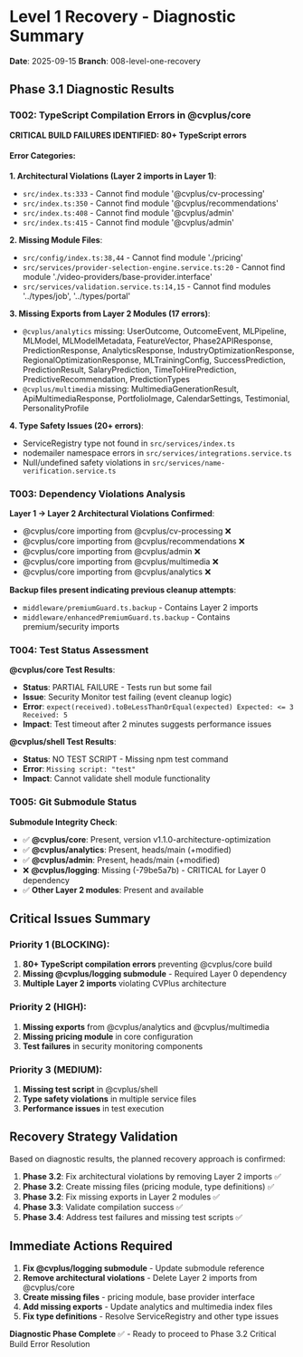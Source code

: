 # Level 1 Recovery - Diagnostic Summary

**Date**: 2025-09-15
**Branch**: 008-level-one-recovery

## Phase 3.1 Diagnostic Results

### T002: TypeScript Compilation Errors in @cvplus/core

**CRITICAL BUILD FAILURES IDENTIFIED: 80+ TypeScript errors**

#### Error Categories:

**1. Architectural Violations (Layer 2 imports in Layer 1)**:
- `src/index.ts:333` - Cannot find module '@cvplus/cv-processing'
- `src/index.ts:350` - Cannot find module '@cvplus/recommendations'
- `src/index.ts:408` - Cannot find module '@cvplus/admin'
- `src/index.ts:415` - Cannot find module '@cvplus/admin'

**2. Missing Module Files**:
- `src/config/index.ts:38,44` - Cannot find module './pricing'
- `src/services/provider-selection-engine.service.ts:20` - Cannot find module './video-providers/base-provider.interface'
- `src/services/validation.service.ts:14,15` - Cannot find modules '../types/job', '../types/portal'

**3. Missing Exports from Layer 2 Modules (17 errors)**:
- `@cvplus/analytics` missing: UserOutcome, OutcomeEvent, MLPipeline, MLModel, MLModelMetadata, FeatureVector, Phase2APIResponse, PredictionResponse, AnalyticsResponse, IndustryOptimizationResponse, RegionalOptimizationResponse, MLTrainingConfig, SuccessPrediction, PredictionResult, SalaryPrediction, TimeToHirePrediction, PredictiveRecommendation, PredictionTypes
- `@cvplus/multimedia` missing: MultimediaGenerationResult, ApiMultimediaResponse, PortfolioImage, CalendarSettings, Testimonial, PersonalityProfile

**4. Type Safety Issues (20+ errors)**:
- ServiceRegistry type not found in `src/services/index.ts`
- nodemailer namespace errors in `src/services/integrations.service.ts`
- Null/undefined safety violations in `src/services/name-verification.service.ts`

### T003: Dependency Violations Analysis

**Layer 1 → Layer 2 Architectural Violations Confirmed**:
- @cvplus/core importing from @cvplus/cv-processing ❌
- @cvplus/core importing from @cvplus/recommendations ❌
- @cvplus/core importing from @cvplus/admin ❌
- @cvplus/core importing from @cvplus/multimedia ❌
- @cvplus/core importing from @cvplus/analytics ❌

**Backup files present indicating previous cleanup attempts**:
- `middleware/premiumGuard.ts.backup` - Contains Layer 2 imports
- `middleware/enhancedPremiumGuard.ts.backup` - Contains premium/security imports

### T004: Test Status Assessment

**@cvplus/core Test Results**:
- **Status**: PARTIAL FAILURE - Tests run but some fail
- **Issue**: Security Monitor test failing (event cleanup logic)
- **Error**: `expect(received).toBeLessThanOrEqual(expected) Expected: <= 3 Received: 5`
- **Impact**: Test timeout after 2 minutes suggests performance issues

**@cvplus/shell Test Results**:
- **Status**: NO TEST SCRIPT - Missing npm test command
- **Error**: `Missing script: "test"`
- **Impact**: Cannot validate shell module functionality

### T005: Git Submodule Status

**Submodule Integrity Check**:
- ✅ **@cvplus/core**: Present, version v1.1.0-architecture-optimization
- ✅ **@cvplus/analytics**: Present, heads/main (+modified)
- ✅ **@cvplus/admin**: Present, heads/main (+modified)
- ❌ **@cvplus/logging**: Missing (-79be5a7b) - CRITICAL for Layer 0 dependency
- ✅ **Other Layer 2 modules**: Present and available

## Critical Issues Summary

### Priority 1 (BLOCKING):
1. **80+ TypeScript compilation errors** preventing @cvplus/core build
2. **Missing @cvplus/logging submodule** - Required Layer 0 dependency
3. **Multiple Layer 2 imports** violating CVPlus architecture

### Priority 2 (HIGH):
1. **Missing exports** from @cvplus/analytics and @cvplus/multimedia
2. **Missing pricing module** in core configuration
3. **Test failures** in security monitoring components

### Priority 3 (MEDIUM):
1. **Missing test script** in @cvplus/shell
2. **Type safety violations** in multiple service files
3. **Performance issues** in test execution

## Recovery Strategy Validation

Based on diagnostic results, the planned recovery approach is confirmed:

1. **Phase 3.2**: Fix architectural violations by removing Layer 2 imports ✅
2. **Phase 3.2**: Create missing files (pricing module, type definitions) ✅
3. **Phase 3.2**: Fix missing exports in Layer 2 modules ✅
4. **Phase 3.3**: Validate compilation success ✅
5. **Phase 3.4**: Address test failures and missing test scripts ✅

## Immediate Actions Required

1. **Fix @cvplus/logging submodule** - Update submodule reference
2. **Remove architectural violations** - Delete Layer 2 imports from @cvplus/core
3. **Create missing files** - pricing module, base provider interface
4. **Add missing exports** - Update analytics and multimedia index files
5. **Fix type definitions** - Resolve ServiceRegistry and other type issues

**Diagnostic Phase Complete** ✅ - Ready to proceed to Phase 3.2 Critical Build Error Resolution